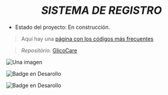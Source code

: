 <h1 align="center"><em>SISTEMA DE REGISTRO</em></h1>

- Estado del proyecto: En construcción.

> Aquí hay una [página con los códigos más frecuentes](https://en.support.wordprss.com/markdown-quick-reference/)

> *Repositório:* [GlicoCare](https://github.com/camilafernanda/GlicoCare)

![Una imagen](https://encrypted-tbn0.gstatic.com/images?q=tbn:ANd9GcQh6BTj_g6f7r1JKh91tmMfescFITNwHlM1FmNGvhd5H2XZ0vZuTb0_rOxLBw&s)

![Badge en Desarollo](https://img.shields.io/badge/STATUS-EN%20DESAROLLO-green)

![Badge en Desarollo](https://img.shields.io/badge/En%20costruccion%20-%20Aun%20no%20comienza%20-%20red)
